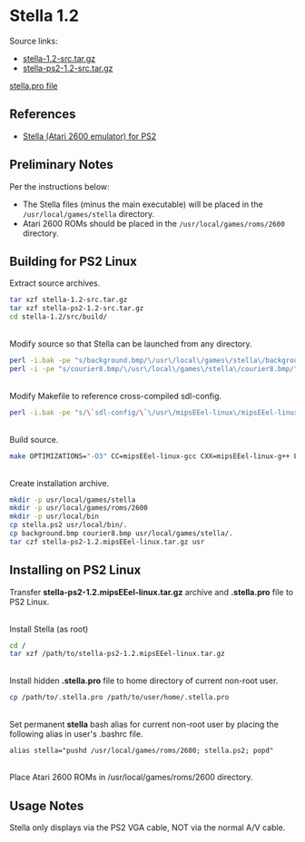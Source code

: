 # Stella 1.2

Source links:
* [stella-1.2-src.tar.gz](http://ps2linux.no-ip.info/playstation2-linux.com/download/stella-ps2/stella-1.2-src.tar.gz)
* [stella-ps2-1.2-src.tar.gz](http://ps2linux.no-ip.info/playstation2-linux.com/download/stella-ps2/stella-ps2-1.2-src.tar.gz)

[stella.pro file](http://ps2linux.no-ip.info/playstation2-linux.com/download/stella-ps2/.stella.pro)

## References

* [Stella (Atari 2600 emulator) for PS2](http://ps2linux.no-ip.info/playstation2-linux.com/projects/stella-ps2.html)

## Preliminary Notes

Per the instructions below:
* The Stella files (minus the main executable) will be placed in the ```/usr/local/games/stella``` directory.
* Atari 2600 ROMs should be placed in the ```/usr/local/games/roms/2600``` directory.

## Building for PS2 Linux

Extract source archives.
```bash
tar xzf stella-1.2-src.tar.gz
tar xzf stella-ps2-1.2-src.tar.gz
cd stella-1.2/src/build/
```

&nbsp;  
Modify source so that Stella can be launched from any directory.
```bash
perl -i.bak -pe "s/background.bmp/\/usr\/local\/games\/stella\/background.bmp/" ../../src/ui/ps2/mainPS2.cxx
perl -i -pe "s/courier8.bmp/\/usr\/local\/games\/stella\/courier8.bmp/" ../../src/ui/ps2/mainPS2.cxx
```

&nbsp;  
Modify Makefile to reference cross-compiled sdl-config.
```bash
perl -i.bak -pe "s/\`sdl-config/\`\/usr\/mipsEEel-linux\/mipsEEel-linux\/usr\/bin\/sdl-config/" makefile
```

&nbsp;  
Build source.
```bash
make OPTIMIZATIONS="-O3" CC=mipsEEel-linux-gcc CXX=mipsEEel-linux-g++ LD=mipsEEel-linux-g++
```

&nbsp;  
Create installation archive.
```bash
mkdir -p usr/local/games/stella
mkdir -p usr/local/games/roms/2600
mkdir -p usr/local/bin
cp stella.ps2 usr/local/bin/.
cp background.bmp courier8.bmp usr/local/games/stella/.
tar czf stella-ps2-1.2.mipsEEel-linux.tar.gz usr
```

## Installing on PS2 Linux

Transfer **stella-ps2-1.2.mipsEEel-linux.tar.gz** archive and **.stella.pro** file to PS2 Linux.

&nbsp;  
Install Stella (as root)
```bash
cd /
tar xzf /path/to/stella-ps2-1.2.mipsEEel-linux.tar.gz
```

&nbsp;  
Install hidden **.stella.pro** file to home directory of current non-root user.
```bash
cp /path/to/.stella.pro /path/to/user/home/.stella.pro
```

&nbsp;  
Set permanent **stella** bash alias for current non-root user by placing the following alias in user's .bashrc file.
```
alias stella="pushd /usr/local/games/roms/2600; stella.ps2; popd"
```

&nbsp;  
Place Atari 2600 ROMs in /usr/local/games/roms/2600 directory.

## Usage Notes

Stella only displays via the PS2 VGA cable, NOT via the normal A/V cable.


